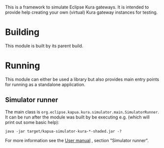 This is a framework to simulate Eclipse Kura gateways. It is intended
to provide help creating your own (virtual) Kura gateway instances for testing.

# Building

This module is built by its parent build.

# Running

This module can either be used a library but also provides main entry points for running as a
standalone application.

## Simulator runner

The main class is `org.eclipse.kapua.kura.simulator.main.SimulatorRunner`. It can be run after
the module was built by be executing e.g. (which will print out some basic help):

    java -jar target/kapua-simulator-kura-*-shaded.jar -?

For more information see the [User manual](../docs/user-manual) , section "Simulator runner".
